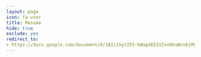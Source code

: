 ```yaml
---
layout: page
icon: fa-user
title: Resume
hide: true
exclude: yes
redirect_to:
- https://docs.google.com/document/d/1BIiInytZX5-bWapXEb1VZxnKkuWcnDjMghORba19Imw/
---
```

